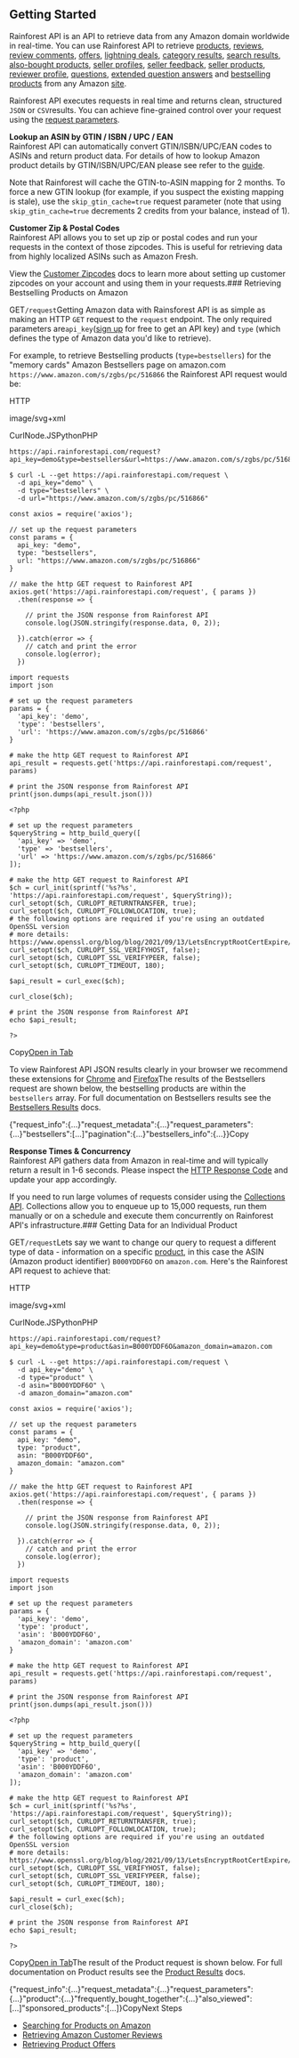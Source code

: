 Getting Started
---------------

Rainforest API is an API to retrieve data from any Amazon domain worldwide in real-time. You can use Rainforest API to retrieve [products](/docs/product-data-api/parameters/product), [reviews](/docs/product-data-api/parameters/reviews), [review comments](/docs/product-data-api/parameters/review-comments), [offers](/docs/product-data-api/parameters/offers), [lightning deals](/docs/product-data-api/parameters/deals), [category results](/docs/product-data-api/parameters/category), [search results](/docs/product-data-api/parameters/search), [also-bought products](/docs/product-data-api/parameters/also-bought), [seller profiles](/docs/product-data-api/parameters/seller-profile), [seller feedback](/docs/product-data-api/parameters/seller-feedback), [seller products](/docs/product-data-api/parameters/seller-products), [reviewer profile](/docs/product-data-api/parameters/reviewer-profile), [questions](/docs/product-data-api/parameters/questions), [extended question answers](/docs/product-data-api/parameters/question-answers) and [bestselling products](/docs/product-data-api/parameters/bestsellers) from any Amazon [site](/docs/product-data-api/reference/amazon-domains).

Rainforest API executes requests in real time and returns clean, structured `JSON` or `CSV`results. You can achieve fine-grained control over your request using the [request parameters](/docs/product-data-api/parameters/common).



**Lookup an ASIN by GTIN / ISBN / UPC / EAN**  
Rainforest API can automatically convert GTIN/ISBN/UPC/EAN codes to ASINs and return product data. For details of how to lookup Amazon product details by GTIN/ISBN/UPC/EAN please see refer to the [guide](/docs/product-data-api/reference/gtin-upc-ean-to-asin).  
  
Note that Rainforest will cache the GTIN-to-ASIN mapping for 2 months. To force a new GTIN lookup (for example, if you suspect the existing mapping is stale), use the `skip_gtin_cache=true` request parameter (note that using `skip_gtin_cache=true` decrements 2 credits from your balance, instead of 1).

**Customer Zip & Postal Codes**  
Rainforest API allows you to set up zip or postal codes and run your requests in the context of those zipcodes. This is useful for retrieving data from highly localized ASINs such as Amazon Fresh.  
  
View the [Customer Zipcodes](/docs/zipcodes-api/overview) docs to learn more about setting up customer zipcodes on your account and using them in your requests.### Retrieving Bestselling Products on Amazon

GET`/request`Getting Amazon data with Rainsforest API is as simple as making an HTTP `GET` request to the `request` endpoint. The only required parameters are`api_key`([sign up](https://app.rainforestapi.com/signup) for free to get an API key) and `type` (which defines the type of Amazon data you'd like to retrieve).

For example, to retrieve Bestselling products (`type=bestsellers`) for the "memory cards" Amazon Bestsellers page on amazon.com `https://www.amazon.com/s/zgbs/pc/516866` the Rainforest API request would be:



HTTP



image/svg+xml
































CurlNode.JSPythonPHP
```
https://api.rainforestapi.com/request?api_key=demo&type=bestsellers&url=https://www.amazon.com/s/zgbs/pc/516866
```

```
$ curl -L --get https://api.rainforestapi.com/request \
  -d api_key="demo" \
  -d type="bestsellers" \
  -d url="https://www.amazon.com/s/zgbs/pc/516866"
```

```
const axios = require('axios');

// set up the request parameters
const params = {
  api_key: "demo",
  type: "bestsellers",
  url: "https://www.amazon.com/s/zgbs/pc/516866"
}

// make the http GET request to Rainforest API
axios.get('https://api.rainforestapi.com/request', { params })
  .then(response => {

    // print the JSON response from Rainforest API
    console.log(JSON.stringify(response.data, 0, 2));

  }).catch(error => {
    // catch and print the error
    console.log(error);
  })
```

```
import requests
import json

# set up the request parameters
params = {
  'api_key': 'demo',
  'type': 'bestsellers',
  'url': 'https://www.amazon.com/s/zgbs/pc/516866'
}

# make the http GET request to Rainforest API
api_result = requests.get('https://api.rainforestapi.com/request', params)

# print the JSON response from Rainforest API
print(json.dumps(api_result.json()))
```

```
<?php
      
# set up the request parameters
$queryString = http_build_query([
  'api_key' => 'demo',
  'type' => 'bestsellers',
  'url' => 'https://www.amazon.com/s/zgbs/pc/516866'
]);

# make the http GET request to Rainforest API
$ch = curl_init(sprintf('%s?%s', 'https://api.rainforestapi.com/request', $queryString));
curl_setopt($ch, CURLOPT_RETURNTRANSFER, true);
curl_setopt($ch, CURLOPT_FOLLOWLOCATION, true);
# the following options are required if you're using an outdated OpenSSL version
# more details: https://www.openssl.org/blog/blog/2021/09/13/LetsEncryptRootCertExpire/
curl_setopt($ch, CURLOPT_SSL_VERIFYHOST, false);
curl_setopt($ch, CURLOPT_SSL_VERIFYPEER, false);
curl_setopt($ch, CURLOPT_TIMEOUT, 180);

$api_result = curl_exec($ch);

curl_close($ch);

# print the JSON response from Rainforest API
echo $api_result;

?>
```
Copy[Open in Tab](https://api.rainforestapi.com/request?api_key=demo&type=bestsellers&url=https://www.amazon.com/s/zgbs/pc/516866)

To view Rainforest API JSON results clearly in your browser we recommend these extensions for [Chrome](https://chrome.google.com/webstore/detail/jsonview/chklaanhfefbnpoihckbnefhakgolnmc) and [Firefox](https://addons.mozilla.org/en-GB/firefox/addon/jsonview/)The results of the Bestsellers request are shown below, the bestselling products are within the `bestsellers` array. For full documentation on Bestsellers results see the [Bestsellers Results](/docs/product-data-api/results/bestsellers) docs.

{"request\_info":{...}"request\_metadata":{...}"request\_parameters":{...}"bestsellers":[...]"pagination":{...}"bestsellers\_info":{...}}Copy

**Response Times & Concurrency**  
Rainforest API gathers data from Amazon in real-time and will typically return a result in 1-6 seconds. Please inspect the [HTTP Response Code](/docs/response-codes) and update your app accordingly.  
  
If you need to run large volumes of requests consider using the [Collections API](/docs/collections-api). Collections allow you to enqueue up to 15,000 requests, run them manually or on a schedule and execute them concurrently on Rainforest API's infrastructure.### Getting Data for an Individual Product

GET`/request`Lets say we want to change our query to request a different type of data - information on a specific [product](/docs/product-data-api/parameters/product), in this case the ASIN (Amazon product identifier) `B000YDDF6O` on `amazon.com`. Here's the Rainforest API request to achieve that:



HTTP



image/svg+xml
































CurlNode.JSPythonPHP
```
https://api.rainforestapi.com/request?api_key=demo&type=product&asin=B000YDDF6O&amazon_domain=amazon.com
```

```
$ curl -L --get https://api.rainforestapi.com/request \
  -d api_key="demo" \
  -d type="product" \
  -d asin="B000YDDF6O" \
  -d amazon_domain="amazon.com"
```

```
const axios = require('axios');

// set up the request parameters
const params = {
  api_key: "demo",
  type: "product",
  asin: "B000YDDF6O",
  amazon_domain: "amazon.com"
}

// make the http GET request to Rainforest API
axios.get('https://api.rainforestapi.com/request', { params })
  .then(response => {

    // print the JSON response from Rainforest API
    console.log(JSON.stringify(response.data, 0, 2));

  }).catch(error => {
    // catch and print the error
    console.log(error);
  })
```

```
import requests
import json

# set up the request parameters
params = {
  'api_key': 'demo',
  'type': 'product',
  'asin': 'B000YDDF6O',
  'amazon_domain': 'amazon.com'
}

# make the http GET request to Rainforest API
api_result = requests.get('https://api.rainforestapi.com/request', params)

# print the JSON response from Rainforest API
print(json.dumps(api_result.json()))
```

```
<?php
      
# set up the request parameters
$queryString = http_build_query([
  'api_key' => 'demo',
  'type': 'product',
  'asin': 'B000YDDF6O',
  'amazon_domain': 'amazon.com'
]);

# make the http GET request to Rainforest API
$ch = curl_init(sprintf('%s?%s', 'https://api.rainforestapi.com/request', $queryString));
curl_setopt($ch, CURLOPT_RETURNTRANSFER, true);
curl_setopt($ch, CURLOPT_FOLLOWLOCATION, true);
# the following options are required if you're using an outdated OpenSSL version
# more details: https://www.openssl.org/blog/blog/2021/09/13/LetsEncryptRootCertExpire/
curl_setopt($ch, CURLOPT_SSL_VERIFYHOST, false);
curl_setopt($ch, CURLOPT_SSL_VERIFYPEER, false);
curl_setopt($ch, CURLOPT_TIMEOUT, 180);

$api_result = curl_exec($ch);
curl_close($ch);

# print the JSON response from Rainforest API
echo $api_result;

?>
```
Copy[Open in Tab](https://api.rainforestapi.com/request?api_key=demo&type=product&asin=B000YDDF6O&amazon_domain=amazon.com)The result of the Product request is shown below. For full documentation on Product results see the [Product Results](/docs/product-data-api/results/product) docs.

{"request\_info":{...}"request\_metadata":{...}"request\_parameters":{...}"product":{...}"frequently\_bought\_together":{...}"also\_viewed":[...]"sponsored\_products":[...]}CopyNext Steps

* [Searching for Products on Amazon](/docs/product-data-api/parameters/search)
* [Retrieving Amazon Customer Reviews](/docs/product-data-api/parameters/reviews)
* [Retrieving Product Offers](/docs/product-data-api/parameters/offers)
